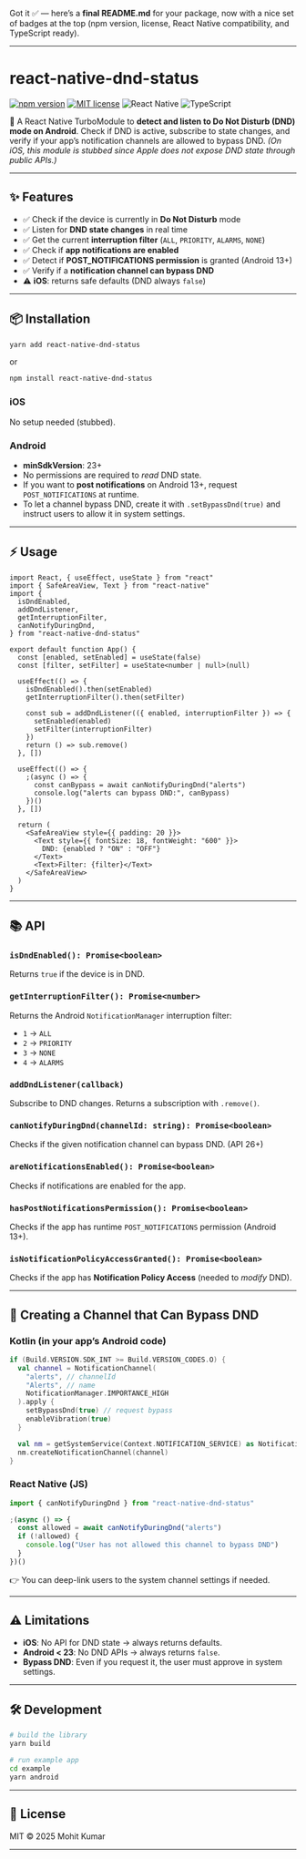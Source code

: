 Got it ✅ — here’s a **final README.md** for your package, now with a nice set of badges at the top (npm version, license, React Native compatibility, and TypeScript ready).

---

# react-native-dnd-status

[![npm version](https://img.shields.io/npm/v/react-native-dnd-status.svg)](https://www.npmjs.com/package/react-native-dnd-status)
[![MIT license](https://img.shields.io/badge/license-MIT-blue.svg)](https://opensource.org/licenses/MIT)
![React Native](https://img.shields.io/badge/react--native-%3E%3D0.72-61dafb.svg)
![TypeScript](https://img.shields.io/badge/types-included-brightgreen.svg)

🔕 A React Native TurboModule to **detect and listen to Do Not Disturb (DND) mode on Android**.
Check if DND is active, subscribe to state changes, and verify if your app’s notification channels are allowed to bypass DND.
_(On iOS, this module is stubbed since Apple does not expose DND state through public APIs.)_

---

## ✨ Features

- ✅ Check if the device is currently in **Do Not Disturb** mode
- ✅ Listen for **DND state changes** in real time
- ✅ Get the current **interruption filter** (`ALL`, `PRIORITY`, `ALARMS`, `NONE`)
- ✅ Check if **app notifications are enabled**
- ✅ Detect if **POST_NOTIFICATIONS permission** is granted (Android 13+)
- ✅ Verify if a **notification channel can bypass DND**
- ⚠️ **iOS**: returns safe defaults (DND always `false`)

---

## 📦 Installation

```bash
yarn add react-native-dnd-status
```

or

```bash
npm install react-native-dnd-status
```

### iOS

No setup needed (stubbed).

### Android

- **minSdkVersion**: 23+
- No permissions are required to _read_ DND state.
- If you want to **post notifications** on Android 13+, request `POST_NOTIFICATIONS` at runtime.
- To let a channel bypass DND, create it with `.setBypassDnd(true)` and instruct users to allow it in system settings.

---

## ⚡️ Usage

```tsx
import React, { useEffect, useState } from "react"
import { SafeAreaView, Text } from "react-native"
import {
  isDndEnabled,
  addDndListener,
  getInterruptionFilter,
  canNotifyDuringDnd,
} from "react-native-dnd-status"

export default function App() {
  const [enabled, setEnabled] = useState(false)
  const [filter, setFilter] = useState<number | null>(null)

  useEffect(() => {
    isDndEnabled().then(setEnabled)
    getInterruptionFilter().then(setFilter)

    const sub = addDndListener(({ enabled, interruptionFilter }) => {
      setEnabled(enabled)
      setFilter(interruptionFilter)
    })
    return () => sub.remove()
  }, [])

  useEffect(() => {
    ;(async () => {
      const canBypass = await canNotifyDuringDnd("alerts")
      console.log("alerts can bypass DND:", canBypass)
    })()
  }, [])

  return (
    <SafeAreaView style={{ padding: 20 }}>
      <Text style={{ fontSize: 18, fontWeight: "600" }}>
        DND: {enabled ? "ON" : "OFF"}
      </Text>
      <Text>Filter: {filter}</Text>
    </SafeAreaView>
  )
}
```

---

## 📚 API

### `isDndEnabled(): Promise<boolean>`

Returns `true` if the device is in DND.

### `getInterruptionFilter(): Promise<number>`

Returns the Android `NotificationManager` interruption filter:

- `1` → `ALL`
- `2` → `PRIORITY`
- `3` → `NONE`
- `4` → `ALARMS`

### `addDndListener(callback)`

Subscribe to DND changes. Returns a subscription with `.remove()`.

### `canNotifyDuringDnd(channelId: string): Promise<boolean>`

Checks if the given notification channel can bypass DND. (API 26+)

### `areNotificationsEnabled(): Promise<boolean>`

Checks if notifications are enabled for the app.

### `hasPostNotificationsPermission(): Promise<boolean>`

Checks if the app has runtime `POST_NOTIFICATIONS` permission (Android 13+).

### `isNotificationPolicyAccessGranted(): Promise<boolean>`

Checks if the app has **Notification Policy Access** (needed to _modify_ DND).

---

## 🔔 Creating a Channel that Can Bypass DND

### Kotlin (in your app’s Android code)

```kotlin
if (Build.VERSION.SDK_INT >= Build.VERSION_CODES.O) {
  val channel = NotificationChannel(
    "alerts", // channelId
    "Alerts", // name
    NotificationManager.IMPORTANCE_HIGH
  ).apply {
    setBypassDnd(true) // request bypass
    enableVibration(true)
  }

  val nm = getSystemService(Context.NOTIFICATION_SERVICE) as NotificationManager
  nm.createNotificationChannel(channel)
}
```

### React Native (JS)

```ts
import { canNotifyDuringDnd } from "react-native-dnd-status"

;(async () => {
  const allowed = await canNotifyDuringDnd("alerts")
  if (!allowed) {
    console.log("User has not allowed this channel to bypass DND")
  }
})()
```

👉 You can deep-link users to the system channel settings if needed.

---

## ⚠️ Limitations

- **iOS**: No API for DND state → always returns defaults.
- **Android < 23**: No DND APIs → always returns `false`.
- **Bypass DND**: Even if you request it, the user must approve in system settings.

---

## 🛠 Development

```bash
# build the library
yarn build

# run example app
cd example
yarn android
```

---

## 📄 License

MIT © 2025 Mohit Kumar

---
